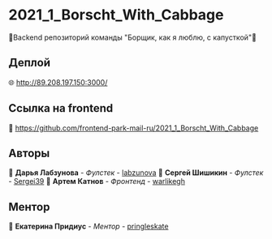 # 2021_1_Borscht_With_Cabbage
🥘Backend репозиторий команды "Борщик, как я люблю, с капусткой"🥘

## Деплой

🌐 http://89.208.197.150:3000/

## Ссылка на frontend

🎴 https://github.com/frontend-park-mail-ru/2021_1_Borscht_With_Cabbage

## Авторы

📎 **Дарья Лабзунова** - *Фулстек* - [labzunova](https://github.com/labzunova)
📎 **Сергей Шишикин** - *Фулстек* - [Sergei39](https://github.com/Sergei39)
📎 **Артем Катнов** - *Фронтенд* - [warlikegh](https://github.com/warlikegh)

## Ментор
📎 **Екатерина Придиус** - *Ментор* - [pringleskate](https://github.com/pringleskate)
